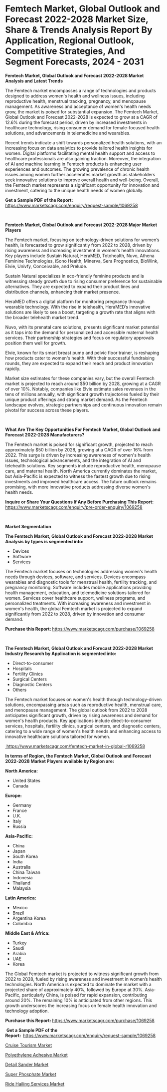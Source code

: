 <p><h1>Femtech Market, Global Outlook and Forecast 2022-2028 Market Size, Share & Trends Analysis Report By Application, Regional Outlook, Competitive Strategies, And Segment Forecasts, 2024 - 2031</h1></p><p><strong>Femtech Market, Global Outlook and Forecast 2022-2028 Market Analysis and Latest Trends</strong></p>
<p><p>The Femtech market encompasses a range of technologies and products designed to address women's health and wellness issues, including reproductive health, menstrual tracking, pregnancy, and menopause management. As awareness and acceptance of women's health needs grow, the market is poised for substantial expansion. The Femtech Market, Global Outlook and Forecast 2022-2028 is expected to grow at a CAGR of 12.6% during the forecast period, driven by increased investments in healthcare technology, rising consumer demand for female-focused health solutions, and advancements in telemedicine and wearables.</p><p>Recent trends indicate a shift towards personalized health solutions, with an increasing focus on data analytics to provide tailored health insights for women. Digital platforms facilitating mental health support and access to healthcare professionals are also gaining traction. Moreover, the integration of AI and machine learning in Femtech products is enhancing user experiences and outcomes. The growing prevalence of chronic health issues among women further accelerates market growth as stakeholders seek innovative solutions to improve overall health and well-being. Overall, the Femtech market represents a significant opportunity for innovation and investment, catering to the unique health needs of women globally.</p></p>
<p><strong>Get a Sample PDF of the Report:&nbsp;</strong> <a href="https://www.marketscagr.com/enquiry/request-sample/1069258">https://www.marketscagr.com/enquiry/request-sample/1069258</a></p>
<p>&nbsp;</p>
<p><strong>Femtech Market, Global Outlook and Forecast 2022-2028 Major Market Players</strong></p>
<p><p>The Femtech market, focusing on technology-driven solutions for women’s health, is forecasted to grow significantly from 2022 to 2028, driven by rising awareness and increasing investment in women's health innovations. Key players include Sustain Natural, HeraMED, Totohealth, Nuvo, Athena Feminine Technologies, iSono Health, Minerva, Sera Prognostics, BioWink, Elvie, Univfy, Conceivable, and Prelude.</p><p>Sustain Natural specializes in eco-friendly feminine products and is witnessing steady growth due to rising consumer preference for sustainable alternatives. They are expected to expand their product lines and distribution channels, enhancing their market presence.</p><p>HeraMED offers a digital platform for monitoring pregnancy through wearable technology. With the rise in telehealth, HeraMED’s innovative solutions are likely to see a boost, targeting a growth rate that aligns with the broader telehealth market trend.</p><p>Nuvo, with its prenatal care solutions, presents significant market potential as it taps into the demand for personalized and accessible maternal health services. Their partnership strategies and focus on regulatory approvals position them well for growth.</p><p>Elvie, known for its smart breast pump and pelvic floor trainer, is reshaping how products cater to women's health. With their successful fundraising rounds, they are expected to expand their reach and product innovation rapidly.</p><p>Market size estimates for these companies vary, but the overall Femtech market is projected to reach around $50 billion by 2028, growing at a CAGR of over 10%. Notably, companies like Elvie estimate sales revenues in the tens of millions annually, with significant growth trajectories fueled by their unique product offerings and strong market demand. As the Femtech landscape evolves, strategic partnerships and continuous innovation remain pivotal for success across these players.</p></p>
<p>&nbsp;</p>
<p><strong>What Are The Key Opportunities For Femtech Market, Global Outlook and Forecast 2022-2028 Manufacturers?</strong></p>
<p><p>The Femtech market is poised for significant growth, projected to reach approximately $50 billion by 2028, growing at a CAGR of over 16% from 2022. This surge is driven by increasing awareness of women's health issues, technological advancements, and the integration of AI and telehealth solutions. Key segments include reproductive health, menopause care, and maternal health. North America currently dominates the market, but Asia-Pacific is expected to witness the fastest growth due to rising investments and improved healthcare access. The future outlook remains promising, with more innovative products addressing diverse women's health needs.</p></p>
<p><strong>Inquire or Share Your Questions If Any Before Purchasing This Report:</strong> <a href="https://www.marketscagr.com/enquiry/pre-order-enquiry/1069258">https://www.marketscagr.com/enquiry/pre-order-enquiry/1069258</a></p>
<p>&nbsp;</p>
<p><strong>Market Segmentation</strong></p>
<p><strong>The Femtech Market, Global Outlook and Forecast 2022-2028 Market Analysis by types is segmented into:</strong></p>
<p><ul><li>Devices</li><li>Software</li><li>Services</li></ul></p>
<p><p>The Femtech market focuses on technologies addressing women's health needs through devices, software, and services. Devices encompass wearables and diagnostic tools for menstrual health, fertility tracking, and pregnancy monitoring. Software includes mobile applications providing health management, education, and telemedicine solutions tailored for women. Services cover healthcare support, wellness programs, and personalized treatments. With increasing awareness and investment in women's health, the global Femtech market is projected to expand significantly from 2022 to 2028, driven by innovation and consumer demand.</p></p>
<p><strong>Purchase this Report:&nbsp;</strong><a href="https://www.marketscagr.com/purchase/1069258">https://www.marketscagr.com/purchase/1069258</a></p>
<p>&nbsp;</p>
<p><strong>The Femtech Market, Global Outlook and Forecast 2022-2028 Market Industry Research by Application is segmented into:</strong></p>
<p><ul><li>Direct-to-consumer</li><li>Hospitals</li><li>Fertility Clinics</li><li>Surgical Centers</li><li>Diagnostic Centers</li><li>Others</li></ul></p>
<p><p>The Femtech market focuses on women's health through technology-driven solutions, encompassing areas such as reproductive health, menstrual care, and menopause management. The global outlook from 2022 to 2028 anticipates significant growth, driven by rising awareness and demand for women's health products. Key applications include direct-to-consumer services, hospitals, fertility clinics, surgical centers, and diagnostic centers, catering to a wide range of women's health needs and enhancing access to innovative healthcare solutions tailored for women.</p></p>
<p><a href="https://www.marketscagr.com/femtech-market-in-global-r1069258">&nbsp;https://www.marketscagr.com/femtech-market-in-global-r1069258</a></p>
<p><strong>In terms of Region, the Femtech Market, Global Outlook and Forecast 2022-2028 Market Players available by Region are:</strong></p>
<p>
    <p> <strong> North America: </strong>
        <ul>
            <li>United States</li>
            <li>Canada</li>
        </ul>
        </p> 
    <p> <strong> Europe: </strong>
        <ul>
            <li>Germany</li>
            <li>France</li>
            <li>U.K.</li>
            <li>Italy</li>
            <li>Russia</li>
        </ul>
        </p> 
    <p> <strong> Asia-Pacific: </strong>
        <ul>
            <li>China</li>
            <li>Japan</li>
            <li>South Korea</li>
            <li>India</li>
            <li>Australia</li>
            <li>China Taiwan</li>
            <li>Indonesia</li>
            <li>Thailand</li>
            <li>Malaysia</li>
        </ul>
        </p> 
    <p> <strong> Latin America: </strong>
        <ul>
            <li>Mexico</li>
            <li>Brazil</li>
            <li>Argentina Korea</li>
            <li>Colombia</li>
        </ul>
        </p> 
    <p> <strong> Middle East & Africa: </strong>
        <ul>
            <li>Turkey</li>
            <li>Saudi</li>
            <li>Arabia</li>
            <li>UAE</li>
            <li>Korea</li>
        </ul>
    </p>
    </p>
<p><p>The Global Femtech market is projected to witness significant growth from 2022 to 2028, fueled by rising awareness and investment in women’s health technologies. North America is expected to dominate the market with a projected share of approximately 40%, followed by Europe at 30%. Asia-Pacific, particularly China, is poised for rapid expansion, contributing around 20%. The remaining 10% is anticipated from other regions. This growth underscores the increasing focus on female health innovation and technology adoption.</p></p>
<p><strong>Purchase this Report: </strong><a href="https://www.marketscagr.com/purchase/1069258">https://www.marketscagr.com/purchase/1069258</a></p>
<p>&nbsp;<strong>Get a Sample PDF of the Report:&nbsp;&nbsp;</strong><a href="https://www.marketscagr.com/enquiry/request-sample/1069258">https://www.marketscagr.com/enquiry/request-sample/1069258</a></p>
<p><strong></strong></p>
<p><p><a href="https://www.linkedin.com/pulse/global-cruise-tourism-market-focus-application-end-use-industry-7wyff?trackingId=LMnypcfGR9CsSxAsyf7Nvw%3D%3D">Cruise Tourism Market</a></p><p><a href="https://issuu.com/reportprime-2/docs/polyethylene-adhesive-market-size-2_17966d308d708d">Polyethylene Adhesive Market</a></p><p><a href="https://medium.com/@joseph.baker466547/the-global-detail-sander-market-is-projected-to-experience-an-annual-growth-rate-of-4-7-708f01a0050d">Detail Sander Market</a></p><p><a href="https://issuu.com/reportprime-2/docs/super-phosphate-market-size-2030.pp_bacea278bc80d8">Super Phosphate Market</a></p><p><a href="https://www.linkedin.com/pulse/exploring-ride-hailing-services-market-dynamics-global-x9lzf?trackingId=pXSJjcIDRti6iNFyEUr7Dg%3D%3D">Ride Hailing Services Market</a></p></p>